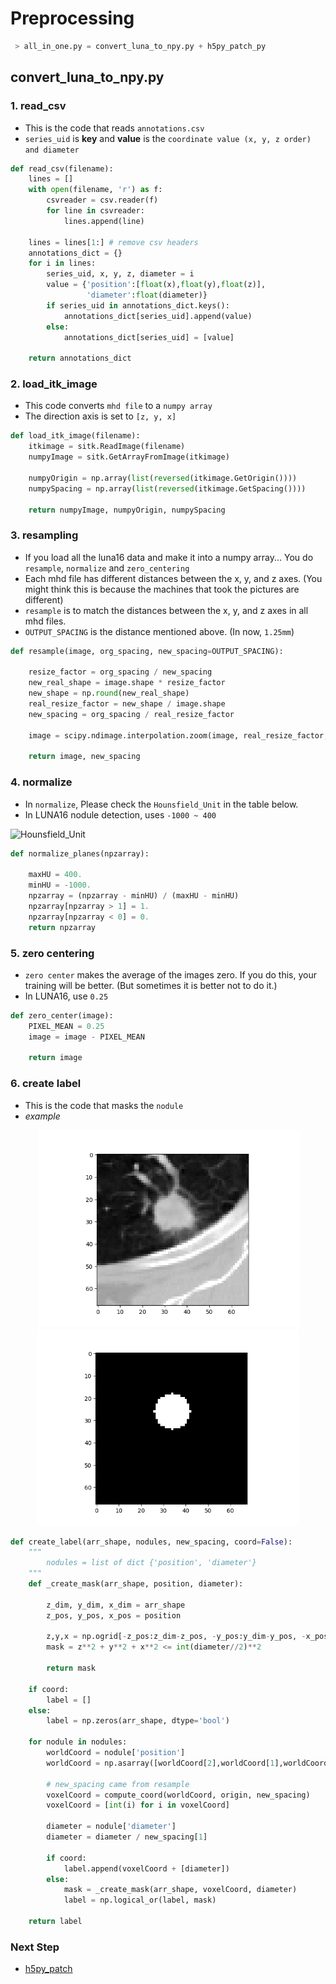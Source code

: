 # Preprocessing
```python
 > all_in_one.py = convert_luna_to_npy.py + h5py_patch_py
```

## convert_luna_to_npy.py
### 1. read_csv
* This is the code that reads `annotations.csv`
* `series_uid` is **key** and **value** is the `coordinate value (x, y, z order) and diameter`
```python
def read_csv(filename):
    lines = []
    with open(filename, 'r') as f:
        csvreader = csv.reader(f)
        for line in csvreader:
            lines.append(line)

    lines = lines[1:] # remove csv headers
    annotations_dict = {}
    for i in lines:
        series_uid, x, y, z, diameter = i
        value = {'position':[float(x),float(y),float(z)],
                 'diameter':float(diameter)}
        if series_uid in annotations_dict.keys():
            annotations_dict[series_uid].append(value)
        else:
            annotations_dict[series_uid] = [value]

    return annotations_dict
```

### 2. load_itk_image
* This code converts `mhd file` to a `numpy array`
* The direction axis is set to `[z, y, x]`
```python
def load_itk_image(filename):
    itkimage = sitk.ReadImage(filename)
    numpyImage = sitk.GetArrayFromImage(itkimage)

    numpyOrigin = np.array(list(reversed(itkimage.GetOrigin())))
    numpySpacing = np.array(list(reversed(itkimage.GetSpacing())))

    return numpyImage, numpyOrigin, numpySpacing    
```

### 3. resampling
* If you load all the luna16 data and make it into a numpy array... You do `resample`, `normalize` and `zero_centering`
* Each mhd file has different distances between the x, y, and z axes. (You might think this is because the machines that took the pictures are different)
* `resample` is to match the distances between the x, y, and z axes in all mhd files. 
* `OUTPUT_SPACING` is the distance mentioned above. (In now, `1.25mm`)
```python
def resample(image, org_spacing, new_spacing=OUTPUT_SPACING):

    resize_factor = org_spacing / new_spacing
    new_real_shape = image.shape * resize_factor
    new_shape = np.round(new_real_shape)
    real_resize_factor = new_shape / image.shape
    new_spacing = org_spacing / real_resize_factor

    image = scipy.ndimage.interpolation.zoom(image, real_resize_factor, mode='nearest')

    return image, new_spacing
```

### 4. normalize
* In `normalize`, Please check the `Hounsfield_Unit` in the table below.
* In LUNA16 nodule detection, uses `-1000 ~ 400`

![Hounsfield_Unit](http://i.imgur.com/4rlyReh.png)

```python
def normalize_planes(npzarray):

    maxHU = 400.
    minHU = -1000.
    npzarray = (npzarray - minHU) / (maxHU - minHU)
    npzarray[npzarray > 1] = 1.
    npzarray[npzarray < 0] = 0.
    return npzarray
```

### 5. zero centering
* `zero center` makes the average of the images zero. If you do this, your training will be better. (But sometimes it is better not to do it.)
* In LUNA16, use `0.25`
```python
def zero_center(image):
    PIXEL_MEAN = 0.25
    image = image - PIXEL_MEAN

    return image
```

### 6. create label
* This is the code that masks the `nodule`
* *example*
<div align="center">
   <img src="/assests/nodule.png" width="420">
  <img src="/assests/nodule_label.png"  width="420">
</div>

```python
def create_label(arr_shape, nodules, new_spacing, coord=False):
    """
        nodules = list of dict {'position', 'diameter'}
    """
    def _create_mask(arr_shape, position, diameter):

        z_dim, y_dim, x_dim = arr_shape
        z_pos, y_pos, x_pos = position

        z,y,x = np.ogrid[-z_pos:z_dim-z_pos, -y_pos:y_dim-y_pos, -x_pos:x_dim-x_pos]
        mask = z**2 + y**2 + x**2 <= int(diameter//2)**2

        return mask

    if coord:
        label = []
    else:
        label = np.zeros(arr_shape, dtype='bool')

    for nodule in nodules:
        worldCoord = nodule['position']
        worldCoord = np.asarray([worldCoord[2],worldCoord[1],worldCoord[0]])

        # new_spacing came from resample
        voxelCoord = compute_coord(worldCoord, origin, new_spacing)
        voxelCoord = [int(i) for i in voxelCoord]

        diameter = nodule['diameter']
        diameter = diameter / new_spacing[1]

        if coord:
            label.append(voxelCoord + [diameter])
        else:
            mask = _create_mask(arr_shape, voxelCoord, diameter)
            label = np.logical_or(label, mask)

    return label
```

### Next Step
* [h5py_patch](https://github.com/taki0112/CASED-Tensorflow/blob/master/preprocessing/README/h5py_patch_README.md)
